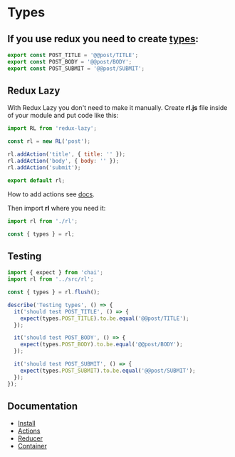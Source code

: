 # Types

## If you use redux you need to create [types](https://redux.js.org/basics/actions):

```javascript
export const POST_TITLE = '@@post/TITLE';
export const POST_BODY = '@@post/BODY';
export const POST_SUBMIT = '@@post/SUBMIT';
```

## Redux Lazy

With Redux Lazy you don't need to make it manually.
Create **rl.js** file inside of your module and put code like this:

```javascript
import RL from 'redux-lazy';

const rl = new RL('post');

rl.addAction('title', { title: '' });
rl.addAction('body', { body: '' });
rl.addAction('submit');

export default rl;
```
How to add actions see [docs](https://github.com/evheniy/redux-lazy/blob/master/docs/actions.md).

Then import **rl** where you need it:

```javascript
import rl from './rl';

const { types } = rl;
```

## Testing

```javascript
import { expect } from 'chai';
import rl from '../src/rl';

const { types } = rl.flush();

describe('Testing types', () => {
  it('should test POST_TITLE', () => {
    expect(types.POST_TITLE).to.be.equal('@@post/TITLE');
  });

  it('should test POST_BODY', () => {
    expect(types.POST_BODY).to.be.equal('@@post/BODY');
  });

  it('should test POST_SUBMIT', () => {
    expect(types.POST_SUBMIT).to.be.equal('@@post/SUBMIT');
  });  
});

```

## Documentation

 * [Install](https://github.com/evheniy/redux-lazy/blob/master/docs/install.md)
 * [Actions](https://github.com/evheniy/redux-lazy/blob/master/docs/actions.md)
 * [Reducer](https://github.com/evheniy/redux-lazy/blob/master/docs/reducer.md)
 * [Container](https://github.com/evheniy/redux-lazy/blob/master/docs/container.md)
